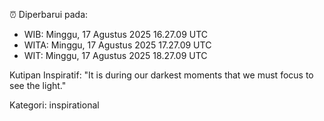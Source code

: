⏰ Diperbarui pada:
- WIB: Minggu, 17 Agustus 2025 16.27.09 UTC
- WITA: Minggu, 17 Agustus 2025 17.27.09 UTC
- WIT: Minggu, 17 Agustus 2025 18.27.09 UTC

Kutipan Inspiratif:
"It is during our darkest moments that we must focus to see the light."


Kategori: inspirational

